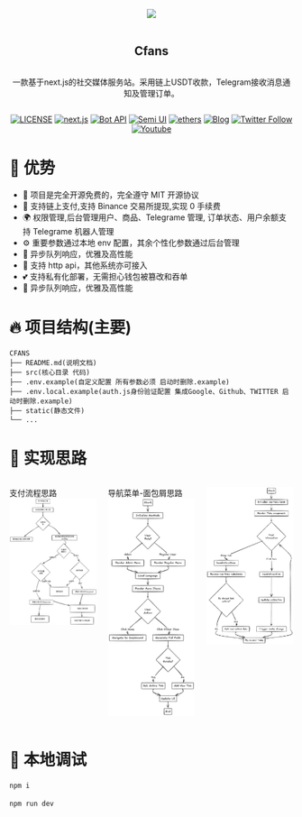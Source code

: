 <div align="center">
<article style="display: flex; flex-direction: column; align-items: center; justify-content: center;">
    <p align="center"><img width="300" src="./static//favicon.ico" /></p>
    <h1 style="width: 100%; text-align: center;">Cfans</h1>
    <p>
       一款基于next.js的社交媒体服务站。采用链上USDT收款，Telegram接收消息通知及管理订单。
    </p>
</article>
    
<div align="center">

[![LICENSE][license-badge]][license-url]
[![next.js][next-badge]][next-url]
[![Bot API][tg-badge]][tg-url]
[![Semi UI][semi-badge]][semi-url]
[![ethers][ethers-badge]][ethers-url]
[![Blog][blog-badge]][blog-url]
[![Twitter Follow](https://img.shields.io/twitter/follow/Muyu?style=social)](https://twitter.com/muyu_eth)
[![Youtube](https://img.shields.io/youtube/channel/subscribers/UClhZUsoeyNF5kDZ-OO4y0sw?label=%E6%9C%A8%E9%B1%BC%60muyu)](https://www.youtube.com/channel/UClhZUsoeyNF5kDZ-OO4y0sw)

[next-badge]: https://img.shields.io/badge/next.js-v14.2.15-blue
[next-url]: https://nextjs.org/
[tg-badge]: https://img.shields.io/badge/Bot%20API-v.7.4-00aced.svg?style=flat-square&logo=telegram
[tg-url]: https://core.telegram.org/bots/api
[semi-badge]: https://img.shields.io/badge/Semi_UI-v2.72.3-blue
[semi-url]: https://semi.design
[blog-badge]: https://img.shields.io/badge/Blog-web3-blue
[blog-url]: https://blog.muyuai.top/
[ethers-badge]: https://img.shields.io/badge/ethers-v6.13.4-blue
[ethers-url]: https://github.com/ethers-io/ethers.js
[license-badge]: https://img.shields.io/npm/l/@douyinfe/semi-ui
[license-url]: https://github.com/DouyinFE/semi-design/blob/main/LICENSE

</div>

</div>

# 🎉 优势

- 🚀 项目是完全开源免费的，完全遵守 MIT 开源协议
- 💪 支持链上支付,支持 Binance 交易所提现,实现 0 手续费
- 🌍 权限管理,后台管理用户、商品、Telegrame 管理, 订单状态、用户余额支持 Telegrame 机器人管理
- ⚙️ 重要参数通过本地 env 配置，其余个性化参数通过后台管理
- 🥳 异步队列响应，优雅及高性能
- 👏 支持 http api，其他系统亦可接入
- 💕 支持私有化部署，无需担心钱包被篡改和吞单
- 🎨 异步队列响应，优雅及高性能

# 🔥 项目结构(主要)

```
CFANS
├── README.md(说明文档)
├── src(核心目录 代码)
├── .env.example(自定义配置 所有参数必须 启动时删除.example)
├── .env.local.example(auth.js身份验证配置 集成Google、Github、TWITTER 启动时删除.example)
├── static(静态文件)
└── ...
```

# 📝 实现思路

<article style="display: flex; flex-direction: column; align-items: center; justify-content: center;">
<div style="display: grid; grid-template-columns: repeat(3, 1fr); gap: 20px; justify-items: center;">

  <p>支付流程思路<img width="300" src="./static/png/支付流程.png" /></p>
  <p>导航菜单-面包屑思路<img width="300" src="./static/png/导航菜单.png" /></p>
  <p><img width="300" src="./static/png/面包屑.png" /></p>
</div>

</article>

# 🎨 本地调试

```
npm i

npm run dev
```

